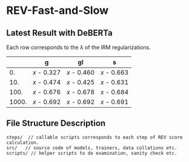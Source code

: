 # REV-Fast-and-Slow

## Latest Result with DeBERTa

Each row corresponds to the $\lambda$ of the IRM regularizations.

|       | g           | gl          | s           |
| ----- | ----------- | ----------- | ----------- |
| 0.    | $x$ - 0.327 | $x$ - 0.460 | $x$ - 0.663 |
| 10.   | $x$ - 0.474 | $x$ - 0.425 | $x$ - 0.631 |
| 100.  | $x$ - 0.676 | $x$ - 0.678 | $x$ - 0.684 |
| 1000. | $x$ - 0.692 | $x$ - 0.692 | $x$ - 0.691 |

## File Structure Description

```shellscript
steps/  // callable scripts corresponds to each step of REV score calculation.
src/   // source code of models, trainers, data collations etc. 
scripts/ // helper scripts to do examination, sanity check etc.
```